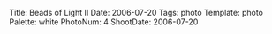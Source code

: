 Title: Beads of Light II
Date: 2006-07-20
Tags: photo
Template: photo
Palette: white
PhotoNum: 4
ShootDate: 2006-07-20
